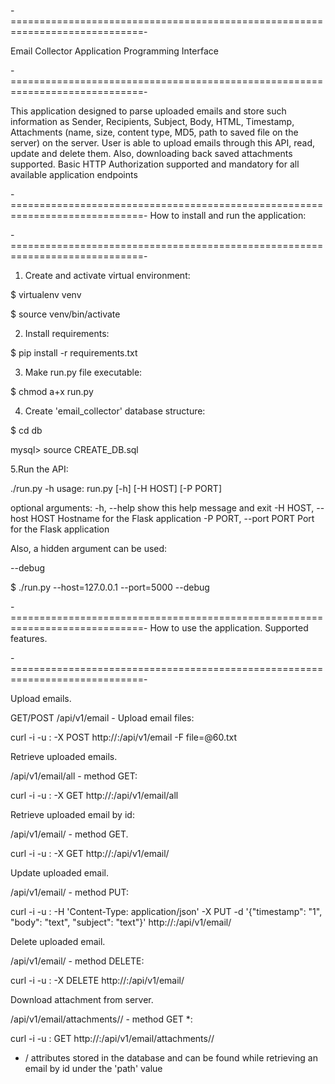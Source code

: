 -=============================================================================-

Email Collector Application Programming Interface

-=============================================================================-

This application designed to parse uploaded emails and store such information as
Sender, Recipients, Subject, Body, HTML, Timestamp, Attachments (name, size,
content type, MD5, path to saved file on the server) on the server.
User is able to upload emails through this API, read, update and delete them.
Also, downloading back saved attachments supported.
Basic HTTP Authorization supported and mandatory for all available application
endpoints

-=============================================================================-
How to install and run the application:

-=============================================================================-

1. Create and activate virtual environment:

$ virtualenv venv

$ source venv/bin/activate

2. Install requirements:

$ pip install -r requirements.txt

3. Make run.py file executable:

$ chmod a+x run.py

4. Create 'email_collector' database structure:

$ cd db

mysql> source CREATE_DB.sql

5.Run the API:

./run.py -h
usage: run.py [-h] [-H HOST] [-P PORT]

optional arguments:
  -h, --help            show this help message and exit
  -H HOST, --host HOST  Hostname for the Flask application
  -P PORT, --port PORT  Port for the Flask application


Also, a hidden argument can be used:

--debug

$ ./run.py --host=127.0.0.1 --port=5000 --debug


-=============================================================================-
How to use the application. Supported features.

-=============================================================================-

Upload emails.

GET/POST /api/v1/email - Upload email files:

curl -i -u <login>:<pass> -X POST http://<host>:<port>/api/v1/email -F file=@60.txt


Retrieve uploaded emails.

/api/v1/email/all - method GET:

curl -i -u <login>:<pass> -X GET http://<host>:<port>/api/v1/email/all


Retrieve uploaded email by id:

/api/v1/email/<id> - method GET.

curl -i -u <login>:<pass> -X GET http://<host>:<port>/api/v1/email/<id>


Update uploaded email.

/api/v1/email/<id> - method PUT:

curl -i -u <login>:<pass> -H 'Content-Type: application/json' -X PUT -d '{"timestamp": "1", "body": "text", "subject": "text"}' http://<host>:<port>/api/v1/email/<id>


Delete uploaded email.

/api/v1/email/<id> - method DELETE:

curl -i -u <login>:<pass> -X DELETE http://<host>:<port>/api/v1/email/<id>


Download attachment from server.

/api/v1/email/attachments/<directory>/<filename> - method GET *:

curl -i -u <login>:<pass> GET http://<host>:<port>/api/v1/email/attachments/<directory>/<filename>

* <directory>/<filename> attributes stored in the database and can be found while retrieving an email by id under the 'path' value